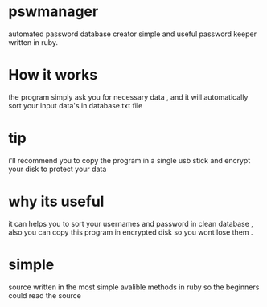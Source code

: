 # pswmanager
automated password database creator
simple and useful password keeper written in ruby.

# How it works
the program simply ask you for necessary data , and it will automatically sort your input data's in database.txt file
# tip
i'll recommend you to copy the program in a single usb stick and encrypt your disk to protect your data
# why its useful
it can helps you to sort your usernames and password in clean database , also you can copy this program in encrypted disk so you wont lose them .
# simple
source written in the most simple avalible methods in ruby so the beginners could read the source
